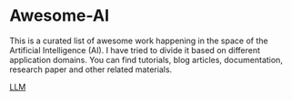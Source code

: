 # Awesome-AI
This is a curated list of awesome work happening in the space of the Artificial Intelligence (AI). I have tried to divide it based on different application domains. You can find tutorials, blog articles, documentation, research paper and other related materials.

[LLM](/GenAI/LLM.md)
